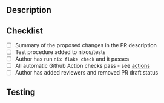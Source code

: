 <!--
    Copyright 2025 TII (SSRC) and the Ghaf contributors
    SPDX-License-Identifier: CC-BY-SA-4.0
-->
#

## Description

<!--
Summary of the proposed changes in the PR description in your own words. For dependency updates, please link to the changelog.
-->

## Checklist

<!--
Please check, [X], to all that applies. Leave [ ] if an item does not apply but you have considered the check list item.
-->

- [ ] Summary of the proposed changes in the PR description
- [ ] Test procedure added to nixos/tests
- [ ] Author has run `nix flake check` and it passes
- [ ] All automatic Github Action checks pass - see [actions](https://github.com/tiiuae/ghaf-givc/actions)
- [ ] Author has added reviewers and removed PR draft status

## Testing

<!--
How this was tested by the author? How is this supposed to be tested by people doing system testing?
-->
